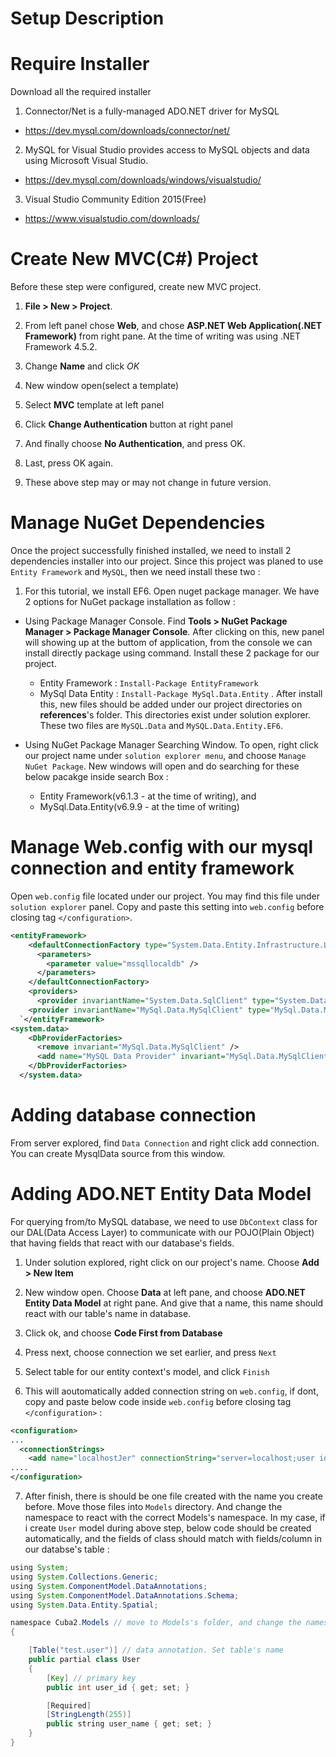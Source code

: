 # Setup Description

# Require Installer
Download all the required installer

1) Connector/Net is a fully-managed ADO.NET driver for MySQL
 - https://dev.mysql.com/downloads/connector/net/
 
2) MySQL for Visual Studio provides access to MySQL objects and data using Microsoft Visual Studio.
 - https://dev.mysql.com/downloads/windows/visualstudio/
 
3) Visual Studio Community Edition 2015(Free)
 - https://www.visualstudio.com/downloads/
 
 
# Create New MVC(C#) Project
Before these step were configured, create new MVC project. 

1) **File > New > Project**. 

2) From left panel chose **Web**, and chose **ASP.NET Web Application(.NET Framework)** from right pane. At the time of writing was using .NET Framework 4.5.2. 

3) Change **Name** and click *OK*

4) New window open(select a template)

5) Select **MVC** template at left panel

6) Click **Change Authentication** button at right panel

7) And finally choose **No Authentication**, and press OK.

8) Last, press OK again.

9) These above step may or may not change in future version.

# Manage NuGet Dependencies
Once the project successfully finished installed, we need to install 2 dependencies installer into our project. Since this project was planed to use `Entity Framework` and `MySQL`, then we need install these two :

1) For this tutorial, we install EF6. Open nuget package manager. We have 2 options for NuGet package installation as follow :
  - Using Package Manager Console. Find **Tools > NuGet Package Manager > Package Manager Console**. After clicking on this, new panel will showing up at the buttom of application, from the console we can install directly package using command. Install these 2 package for our project.
    - Entity Framework : `Install-Package EntityFramework`
    - MySql Data Entity : `Install-Package MySql.Data.Entity` . After install this, new files should be added under our project directories on **references**'s folder. This directories exist under solution explorer. These two files are `MySQL.Data` and `MySQL.Data.Entity.EF6`.
    
  - Using NuGet Package Manager Searching Window. To open, right click our project name under `solution explorer menu`, and choose `Manage NuGet Package`. New windows will open and do searching for these below pacakge inside search Box :
    - Entity Framework(v6.1.3 - at the time of writing), and
    - MySql.Data.Entity(v6.9.9 - at the time of writing)
    
# Manage Web.config with our mysql connection and entity framework
Open `web.config` file located under our project. You may find this file under `solution explorer` panel. Copy and paste this setting into `web.config` before closing tag `</configuration>`.

```xml
<entityFramework>
    <defaultConnectionFactory type="System.Data.Entity.Infrastructure.LocalDbConnectionFactory, EntityFramework">
      <parameters>
        <parameter value="mssqllocaldb" />
      </parameters>
    </defaultConnectionFactory>
    <providers>
      <provider invariantName="System.Data.SqlClient" type="System.Data.Entity.SqlServer.SqlProviderServices, EntityFramework.SqlServer" />
    <provider invariantName="MySql.Data.MySqlClient" type="MySql.Data.MySqlClient.MySqlProviderServices, MySql.Data.Entity.EF6, Version=6.9.9.0, Culture=neutral, PublicKeyToken=c5687fc88969c44d"></provider></providers>
  `</entityFramework>
<system.data>
    <DbProviderFactories>
      <remove invariant="MySql.Data.MySqlClient" />
      <add name="MySQL Data Provider" invariant="MySql.Data.MySqlClient" description=".Net Framework Data Provider for MySQL" type="MySql.Data.MySqlClient.MySqlClientFactory, MySql.Data, Version=6.9.9.0, Culture=neutral, PublicKeyToken=c5687fc88969c44d" />
    </DbProviderFactories>
  </system.data>
```
# Adding database connection
From server explored, find `Data Connection` and right click add connection. You can create MysqlData source from this window.

# Adding ADO.NET Entity Data Model
For querying from/to MySQL database, we need to use `DbContext` class for our DAL(Data Access Layer) to communicate with our POJO(Plain Object) that having fields that react with our database's fields.

1) Under solution explored, right click on our project's name. Choose **Add > New Item**

2) New window open. Choose **Data** at left pane, and choose **ADO.NET Entity Data Model** at right pane. And give that a name, this name should react with our table's name in database.

3) Click ok, and choose **Code First from Database**

4) Press next, choose connection we set earlier, and press `Next`

5) Select table for our entity context's model, and click `Finish`

6) This will aoutomatically added connection string on `web.config`, if dont, copy and paste below code inside `web.config` before closing tag `</configuration>` :

```xml
<configuration>
...
  <connectionStrings>
    <add name="localhostJer" connectionString="server=localhost;user id=root;database=test" providerName="MySql.Data.MySqlClient" /></connectionStrings>
....
</configuration>
```

7) After finish, there is should be one file created with the name you create before. Move those files into `Models` directory. And change the namespace to react with the correct Models's namespace. In my case, if i create `User` model during above step, below code should be created automatically, and the fields of class should match with fields/column in our databse's table :

```java
using System;
using System.Collections.Generic;
using System.ComponentModel.DataAnnotations;
using System.ComponentModel.DataAnnotations.Schema;
using System.Data.Entity.Spatial;

namespace Cuba2.Models // move to Models's folder, and change the namespace
{   

    [Table("test.user")] // data annotation. Set table's name
    public partial class User
    {
        [Key] // primary key
        public int user_id { get; set; }

        [Required]
        [StringLength(255)]
        public string user_name { get; set; }
    }
}
```


